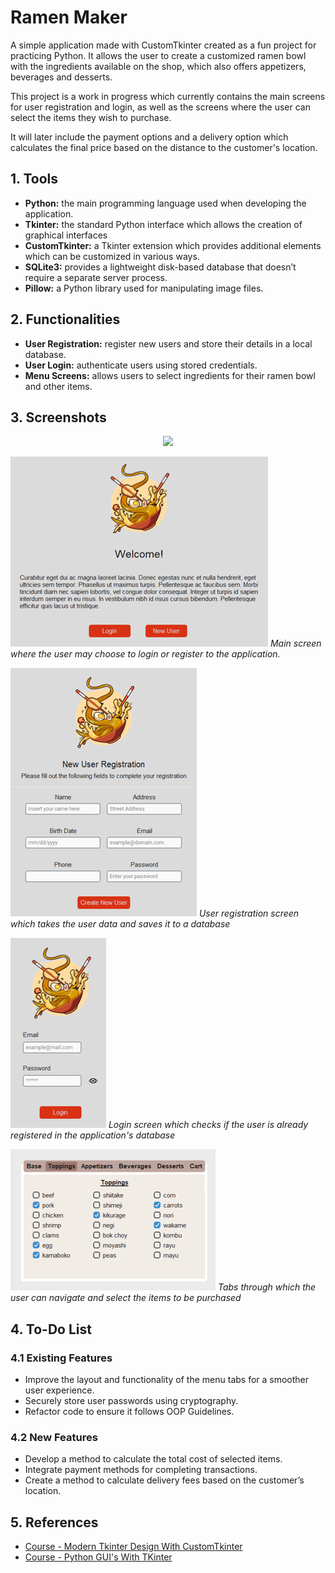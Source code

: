 # Ramen Maker

A simple application made with CustomTkinter created as a fun project for practicing Python. It allows the user to create a customized ramen bowl with the ingredients available on the shop, which also offers appetizers, beverages and desserts. 

This project is a work in progress which currently contains the main screens for user registration and login, as well as the screens where the user can select the items they wish to purchase. 

It will later include the payment options and a delivery option which calculates the final price based on the distance to the customer's location.  


## 1. Tools

- **Python:** the main programming language used when developing the application.
- **Tkinter:** the standard Python interface which allows the creation of graphical interfaces
- **CustomTkinter:** a Tkinter extension which provides additional elements which can be customized in various ways.
- **SQLite3:** provides a lightweight disk-based database that doesn’t require a separate server process.
- **Pillow:** a Python library used for manipulating image files.


## 2. Functionalities

- **User Registration:** register new users and store their details in a local database.
- **User Login:** authenticate users using stored credentials.
- **Menu Screens:** allows users to select ingredients for their ramen bowl and other items.


## 3. Screenshots

<p align="center">
  <img src="./images-gh/main.png.png" />
</p>


![Welcome Screen](./images-gh/main.png)
*Main screen where the user may choose to login or register to the application.* 

![User Registration](./images-gh/new-user.png)
*User registration screen which takes the user data and saves it to a database*

![Login Screen](./images-gh/login.png)
*Login screen which checks if the user is already registered in the application's database*

![Menu Tabs](./images-gh/tabs.png)
*Tabs through which the user can navigate and select the items to be purchased*

## 4. To-Do List

### 4.1 Existing Features
- Improve the layout and functionality of the menu tabs for a smoother user experience.
- Securely store user passwords using cryptography.
- Refactor code to ensure it follows OOP Guidelines.

### 4.2 New Features
- Develop a method to calculate the total cost of selected items.
- Integrate payment methods for completing transactions.
- Create a method to calculate delivery fees based on the customer’s location.


## 5. References

 - [Course - Modern Tkinter Design With CustomTkinter](https://www.youtube.com/playlist?list=PLfZw_tZWahjxJl81b1S-vYQwHs_9ZT77f)
 - [Course - Python GUI's With TKinter](https://www.youtube.com/playlist?list=PLCC34OHNcOtoC6GglhF3ncJ5rLwQrLGnV)
